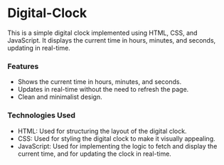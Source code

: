 # Digital-Clock

This is a simple digital clock implemented using HTML, CSS, and JavaScript. It displays the current time in hours, minutes, and seconds, updating in real-time.

### Features

- Shows the current time in hours, minutes, and seconds.
- Updates in real-time without the need to refresh the page.
- Clean and minimalist design.

### Technologies Used

- HTML: Used for structuring the layout of the digital clock.
- CSS: Used for styling the digital clock to make it visually appealing.
- JavaScript: Used for implementing the logic to fetch and display the current time, and for updating the clock in real-time.




